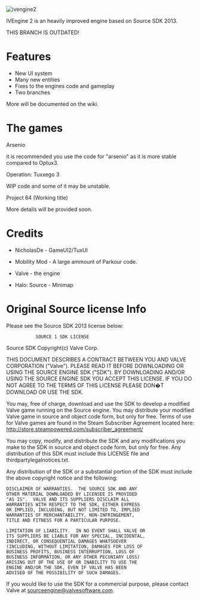 
![ivengine2](https://user-images.githubusercontent.com/65312637/179425232-0be43355-625e-4d1a-907b-b5b245ca560a.png)



IVEngine 2 is an heavily improved engine based on Source SDK 2013.

THIS BRANCH IS OUTDATED!

# Features

- New UI system
- Many new entities
- Fixes to the engines code and gameplay
- Two branches

More will be documented on the wiki.


# The games

Arsenio

it is recommended you use the code for "arsenio" as it is more stable compared to Optux3.

Operation: Tuxxego 3

WIP code and some of it may be unstable.

Project 64 (Working title)

More details will be provided soon.

 
 # Credits
 
 - NicholasDe - GameUI2/TuxUI
 
 - Mobility Mod - A large ammount of Parkour code.
 
 - Valve - the engine
 
 - Halo: Source - Minimap


# Original Source license Info

Please see the Source SDK 2013 license below:



               SOURCE 1 SDK LICENSE

Source SDK Copyright(c) Valve Corp.  

THIS DOCUMENT DESCRIBES A CONTRACT BETWEEN YOU AND VALVE 
CORPORATION ("Valve").  PLEASE READ IT BEFORE DOWNLOADING OR USING 
THE SOURCE ENGINE SDK ("SDK"). BY DOWNLOADING AND/OR USING THE 
SOURCE ENGINE SDK YOU ACCEPT THIS LICENSE. IF YOU DO NOT AGREE TO 
THE TERMS OF THIS LICENSE PLEASE DON�T DOWNLOAD OR USE THE SDK.  

  You may, free of charge, download and use the SDK to develop a modified Valve game 
running on the Source engine.  You may distribute your modified Valve game in source and 
object code form, but only for free. Terms of use for Valve games are found in the Steam 
Subscriber Agreement located here: http://store.steampowered.com/subscriber_agreement/ 

  You may copy, modify, and distribute the SDK and any modifications you make to the 
SDK in source and object code form, but only for free.  Any distribution of this SDK must 
include this LICENSE file and thirdpartylegalnotices.txt.  
 
  Any distribution of the SDK or a substantial portion of the SDK must include the above 
copyright notice and the following: 

    DISCLAIMER OF WARRANTIES.  THE SOURCE SDK AND ANY 
    OTHER MATERIAL DOWNLOADED BY LICENSEE IS PROVIDED 
    "AS IS".  VALVE AND ITS SUPPLIERS DISCLAIM ALL 
    WARRANTIES WITH RESPECT TO THE SDK, EITHER EXPRESS 
    OR IMPLIED, INCLUDING, BUT NOT LIMITED TO, IMPLIED 
    WARRANTIES OF MERCHANTABILITY, NON-INFRINGEMENT, 
    TITLE AND FITNESS FOR A PARTICULAR PURPOSE.  

    LIMITATION OF LIABILITY.  IN NO EVENT SHALL VALVE OR 
    ITS SUPPLIERS BE LIABLE FOR ANY SPECIAL, INCIDENTAL, 
    INDIRECT, OR CONSEQUENTIAL DAMAGES WHATSOEVER 
    (INCLUDING, WITHOUT LIMITATION, DAMAGES FOR LOSS OF 
    BUSINESS PROFITS, BUSINESS INTERRUPTION, LOSS OF 
    BUSINESS INFORMATION, OR ANY OTHER PECUNIARY LOSS) 
    ARISING OUT OF THE USE OF OR INABILITY TO USE THE 
    ENGINE AND/OR THE SDK, EVEN IF VALVE HAS BEEN 
    ADVISED OF THE POSSIBILITY OF SUCH DAMAGES.  
 
       
If you would like to use the SDK for a commercial purpose, please contact Valve at 
sourceengine@valvesoftware.com.
